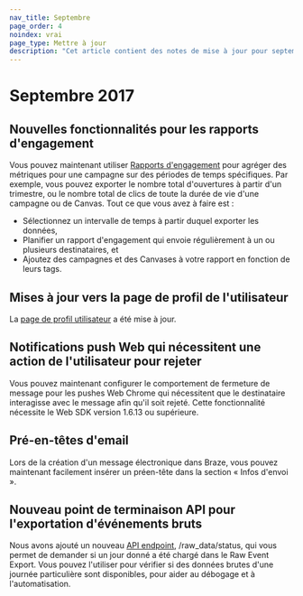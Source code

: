```yaml
---
nav_title: Septembre
page_order: 4
noindex: vrai
page_type: Mettre à jour
description: "Cet article contient des notes de mise à jour pour septembre 2017."
---
```


# Septembre 2017

## Nouvelles fonctionnalités pour les rapports d'engagement

Vous pouvez maintenant utiliser [Rapports d'engagement][72] pour agréger des métriques pour une campagne sur des périodes de temps spécifiques. Par exemple, vous pouvez exporter le nombre total d'ouvertures à partir d'un trimestre, ou le nombre total de clics de toute la durée de vie d'une campagne ou de Canvas. Tout ce que vous avez à faire est :
- Sélectionnez un intervalle de temps à partir duquel exporter les données,
- Planifier un rapport d'engagement qui envoie régulièrement à un ou plusieurs destinataires, et
- Ajoutez des campagnes et des Canvases à votre rapport en fonction de leurs tags.

## Mises à jour vers la page de profil de l'utilisateur

La [page de profil utilisateur][73] a été mise à jour.

## Notifications push Web qui nécessitent une action de l'utilisateur pour rejeter

Vous pouvez maintenant configurer le comportement de fermeture de message pour les pushes Web Chrome qui nécessitent que le destinataire interagisse avec le message afin qu'il soit rejeté. Cette fonctionnalité nécessite le Web SDK version 1.6.13 ou supérieure.

## Pré-en-têtes d'email

Lors de la création d'un message électronique dans Braze, vous pouvez maintenant facilement insérer un préen-tête dans la section « Infos d'envoi ».

## Nouveau point de terminaison API pour l'exportation d'événements bruts

Nous avons ajouté un nouveau [API endpoint][71], /raw_data/status, qui vous permet de demander si un jour donné a été chargé dans le Raw Event Export. Vous pouvez l'utiliser pour vérifier si des données brutes d'une journée particulière sont disponibles, pour aider au débogage et à l'automatisation.



[71]: {{site.baseurl}}/developer_guide/rest_api/api_network_connectivity_issues/#whitelisting-brazes-api-endpoint-ip-ranges
[72]: {{site.baseurl}}/user_guide/data_and_analytics/your_reports/engagement_reports/#engagement-reports
[73]: {{site.baseurl}}/user_guide/engagement_tools/segments/using_user_search/#using-user-search
